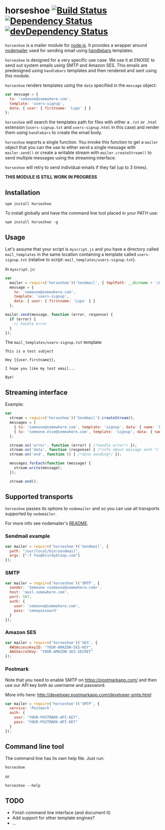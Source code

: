 # horseshoe [![Build Status](https://secure.travis-ci.org/lupomontero/horseshoe.png)](http://travis-ci.org/lupomontero/horseshoe) [![Dependency Status](https://david-dm.org/lupomontero/horseshoe.png)](https://david-dm.org/lupomontero/horseshoe) [![devDependency Status](https://david-dm.org/lupomontero/horseshoe/dev-status.png)](https://david-dm.org/lupomontero/horseshoe#info=devDependencies)

`horseshoe` is a mailer module for [node.js](http://nodejs.org/). It provides a
wrapper around [nodemailer](https://github.com/andris9/nodemailer) used for
sending email using [handlebars](http://handlebarsjs.com/) templates.

`horseshoe` is designed for a very specific use case. We use it at ENOISE to
send out system emails using SMTP and Amazon SES. This emails are predesigned
using `handlebars` templates and then rendered and sent using this module.

`horseshoe` renders templates using the `data` specified in the `message`
object:

```javascript
var message = {
  to: 'someone@somewhere.com',
  template: 'users-signup',
  data: { user: { firstname: 'Lupo' } }
};
```

`horseshoe` will search the templates path for files with either a `.txt` or
`.html` extension (`users-signup.txt` and `users-signup.html` in this case) and
render them using `handlebars` to create the email body.

`horseshoe` exports a single function. You invoke this function to get a
`mailer` object that you can the use to either send a single message with
`mailer.send()` or create a writable stream with `mailer.createStream()` to send
multiple messages using the streaming interface.

`horseshoe` will retry to send individual emails if they fail (up to 3 times).

**THIS MODULE IS STILL WORK IN PROGRESS**

## Installation

    npm install horseshoe

To install globally and have the command line tool placed in your PATH use:

    npm install horseshoe -g

## Usage

Let's assume that your script is `myscript.js` and you have a directory called
`mail_templates` in the same location containing a template called
`users-signup.txt` (relative to script: `mail_templates/users-signup.txt`).

In `myscript.js`:

```javascript
var
  mailer = require('horseshoe')('Sendmail', { tmplPath: __dirname + '/mail_templates/' }),
  message = {
    to: 'someone@somewhere.com',
    template: 'users-signup',
    data: { user: { firstname: 'Lupo' } }
  };

mailer.send(message, function (error, response) {
  if (error) {
    // handle error
  }
});
```

The `mail_templates/users-signup.txt` template:

    This is a test subject

    Hey {{user.firstname}},

    I hope you like my test email...

    Bye!

## Streaming interface

Example:

```javascript
var
  stream = require('horseshoe')('Sendmail').createStream(),
  messages = [
    { to: 'someone@somewhere.com', template: 'signup', data: { name: 'Lupo' } },
    { to: 'someone.else@somewhere.com', template: 'signup', data: { name: 'Someone' } }
  ];

  stream.on('error', function (error) { /*handle error*/ });
  stream.on('data', function (response) { /*info about message sent */ });
  stream.on('end', function () { /*done sending*/ });

  messages.forEach(function (message) {
    stream.write(message);
  });

  stream.end();
```

## Supported transports

`horseshoe` passes its options to `nodemailer` and so you can use all transports
supported by `nodemailer`.

For more info see nodemailer's [README](https://github.com/andris9/nodemailer).

### Sendmail example

```javascript
var mailer = require('horseshoe')('Sendmail', {
  path: "/usr/local/bin/sendmail",
  args: ["-f foo@blurdybloop.com"]
});
```

### SMTP

```javascript
var mailer = require('horseshoe')('SMTP', {
  sender: 'Someone <someone@somewhere.com>',
  host: 'mail.somewhere.com',
  port: 587,
  auth: {
    user: 'someone@somewhere.com',
    pass: 'somepassowrd'
  }
});
```

### Amazon SES

```javascript
var mailer = require('horseshoe')('SES', {
  AWSAccessKeyID: "YOUR-AMAZON-SES-KEY",
  AWSSecretKey: "YOUR-AMAZON-SES-SECRET"
});
```

### Postmark

Note that you need to enable SMTP on https://postmarkapp.com/ and then use our
API key both as username and password.

More info here: http://developer.postmarkapp.com/developer-smtp.html

```javascript
var mailer = require('horseshoe')('SMTP', {
  service: 'Postmark',
  auth: {
    user: "YOUR-POSTMARK-API-KEY",
    pass: "YOUR-POSTMARK-API-KEY"
  }
});
```

## Command line tool

The command line has its own help file. Just run:

    horseshoe

or

    horseshoe --help

## TODO

* Finish command line interface (and document it)
* Add support for other template engines?
* ...
